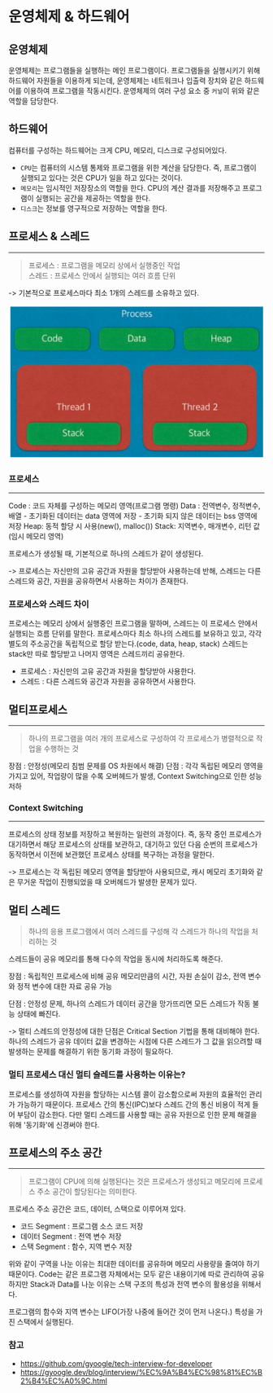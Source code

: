 # 운영체제 & 하드웨어

## 운영체제

운영체제는 프로그램들을 실행하는 메인 프로그램이다. 프로그램들을 실행시키기 위해 하드웨어 자원들을 이용하게 되는데, 운영체제는 네트워크나 입출력 장치와 같은 하드웨어를 이용하여 프로그램을 작동시킨다. 운영체제의 여러 구성 요소 중 `커널`이 위와 같은 역할을 담당한다.

## 하드웨어

컴퓨터를 구성하는 하드웨어는 크게 CPU, 메모리, 디스크로 구성되어있다.

- `CPU`는 컴퓨터의 시스템 통제와 프로그램을 위한 계산을 담당한다. 즉, 프로그램이 실행되고 있다는 것은 CPU가 일을 하고 있다는 것이다.
- `메모리`는 임시적인 저장장소의 역할을 한다. CPU의 계산 결과를 저장해주고 프로그램이 실행되는 공간을 제공하는 역할을 한다.
- `디스크`는 정보를 영구적으로 저장하는 역할을 한다.

## 프로세스 & 스레드

---

> 프로세스 : 프로그램을 메모리 상에서 실행중인 작업  
> 스레드 : 프로세스 안에서 실행되는 여러 흐름 단위

-> 기본적으로 프로세스마다 최소 1개의 스레드를 소유하고 있다.

![process&thread](./img/Process&thread.png)

### 프로세스

---

Code : 코드 자체를 구성하는 메모리 영역(프로그램 명령)
Data : 전역변수, 정적변수, 배열 - 초기화된 데이터는 data 영역에 저장 - 초기화 되지 않은 데이터는 bss 영역에 저장
Heap: 동적 할당 시 사용(new(), malloc())
Stack: 지역변수, 매개변수, 리턴 값(임시 메모리 영역)

프로세스가 생성될 때, 기본적으로 하나의 스레드가 같이 생성된다.

-> 프로세스는 자신만의 고유 공간과 자원을 할당받아 사용하는데 반해, 스레드는 다른 스레드와 공간, 자원을 공유하면서 사용하는 차이가 존재한다.

### 프로세스와 스레드 차이

프로세스는 메모리 상에서 실행중인 프로그램을 말하며, 스레드는 이 프로세스 안에서 실행되는 흐름 단위를 말한다. 프로세스마다 최소 하나의 스레드를 보유하고 있고, 각각 별도의 주소공간을 독립적으로 할당 받는다.(code, data, heap, stack)
스레드는 stack만 따로 할당받고 나머지 영역은 스레드끼리 공유한다.

- 프로세스 : 자신만의 고유 공간과 자원을 할당받아 사용한다.
- 스레드 : 다른 스레드와 공간과 자원을 공유하면서 사용한다.

## 멀티프로세스

---

> 하나의 프로그램을 여러 개의 프로세스로 구성하여 각 프로세스가 병렬적으로 작업을 수행하는 것

장점 : 안정성(메모리 침범 문제를 OS 차원에서 해결)
단점 : 각각 독립된 메모리 영역을 가지고 있어, 작업량이 많을 수록 오버헤드가 발생, Context Switching으로 인한 성능 저하

### Context Switching

---

프로세스의 상태 정보를 저장하고 복원하는 일련의 과정이다. 즉, 동작 중인 프로세스가 대기하면서 해당 프로세스의 상태를 보관하고, 대기하고 있던 다음 순번의 프로세스가 동작하면서 이전에 보관했던 프로세스 상태를 복구하는 과정을 말한다.

-> 프로세스는 각 독립된 메모리 영역을 할당받아 사용되므로, 캐시 메모리 초기화와 같은 무거운 작업이 진행되었을 때 오버헤드가 발생한 문제가 있다.

## 멀티 스레드

> 하나의 응용 프로그램에서 여러 스레드를 구성해 각 스레드가 하나의 작업을 처리하는 것

스레드들이 공유 메모리를 통해 다수의 작업을 동시에 처리하도록 해준다.

장점 : 독립적인 프로세스에 비해 공유 메모리만큼의 시간, 자원 손실이 감소, 전역 변수와 정적 변수에 대한 자료 공유 가능

단점 : 안정성 문제, 하나의 스레드가 데이터 공간을 망가뜨리면 모든 스레드가 작동 불능 상태에 빠진다.

-> 멀티 스레드의 안정성에 대한 단점은 Critical Section 기법을 통해 대비해야 한다.
하나의 스레드가 공유 데이터 값을 변경하는 시점에 다른 스레드가 그 값을 읽으려할 때 발생하는 문제를 해결하기 위한 동기화 과정이 필요하다.

### 멀티 프로세스 대신 멀티 슬레드를 사용하는 이유는?

프로세스를 생성하여 자원을 할당하는 시스템 콜이 감소함으로써 자원의 효율적인 관리가 가능하기 때문이다. 프로세스 간의 통신(IPC)보다 스레드 간의 통신 비용이 적게 들어 부담이 감소한다. 다만 멀티 스레드를 사용할 때는 공유 자원으로 인한 문제 해결을 위해 '동기화'에 신경써야 한다.

## 프로세스의 주소 공간

---

> 프로그램이 CPU에 의해 실행된다는 것은 프로세스가 생성되고 메모리에 프로세스 주소 공간이 할당된다는 의미한다.

프로세스 주소 공간은 코드, 데이터, 스택으로 이루어져 있다.

- 코드 Segment : 프로그램 소스 코드 저장
- 데이터 Segment : 전역 변수 저장
- 스택 Segment : 함수, 지역 변수 저장

위와 같이 구역을 나눈 이유는 최대한 데이터를 공유하며 메모리 사용량을 줄여야 하기 때문이다.
Code는 같은 프로그램 자체에서는 모두 같은 내용이기에 따로 관리하여 공유하지만 Stack과 Data를 나눈 이유는 스택 구조의 특성과 전역 변수의 활용성을 위해서다.

프로그램의 함수와 지역 변수는 LIFO(가장 나중에 들어간 것이 먼저 나온다.) 특성을 가진 스택에서 실행된다.

### 참고

- https://github.com/gyoogle/tech-interview-for-developer
- https://gyoogle.dev/blog/interview/%EC%9A%B4%EC%98%81%EC%B2%B4%EC%A0%9C.html
